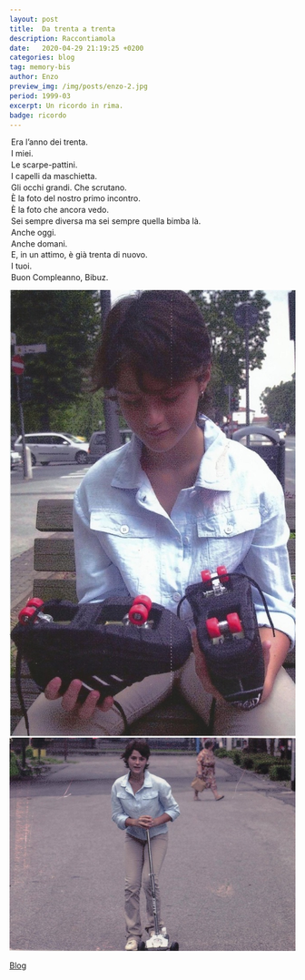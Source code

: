 ```yaml
---
layout: post
title:  Da trenta a trenta
description: Raccontiamola
date:   2020-04-29 21:19:25 +0200
categories: blog
tag: memory-bis
author: Enzo
preview_img: /img/posts/enzo-2.jpg
period: 1999-03
excerpt: Un ricordo in rima.
badge: ricordo
---
```

<div>
<p style="margin: .2em;">Era l’anno dei trenta.</p>
<p style="margin: .2em;">I miei.</p>
<p style="margin: .2em;">Le scarpe-pattini.</p>
<p style="margin: .2em;">I capelli da maschietta.</p>
<p style="margin: .2em;">Gli occhi grandi. Che scrutano.</p>
<p style="margin: .2em;">È la foto del nostro primo incontro.</p>
<p style="margin: .2em;">È la foto che ancora vedo.</p>
<p style="margin: .2em;">Sei sempre diversa ma sei sempre quella bimba là.</p>
<p style="margin: .2em;">Anche oggi.</p>
<p style="margin: .2em;">Anche domani.</p>
<p style="margin: .2em;">E, in un attimo, è già trenta di nuovo.</p>
<p style="margin: .2em;">I tuoi.</p>
<p style="margin: .2em;">Buon Compleanno, Bibuz.</p>
</div>

![roller](/img/posts/enzo-1.jpg)
![monopattino](/img/posts/enzo-2.jpg)

<a href="/blog"><span class="badge badge-blog">Blog</span></a>

